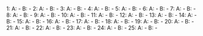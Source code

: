 1:	A: -	B: -
2:	A: -	B: -
3:	A: -	B: -
4:	A: -	B: -
5:	A: -	B: -
6:	A: -	B: -
7:	A: -	B: -
8:	A: -	B: -
9:	A: -	B: -
10:	A: -	B: -
11:	A: -	B: -
12:	A: -	B: -
13:	A: -	B: -
14:	A: -	B: -
15:	A: -	B: -
16:	A: -	B: -
17:	A: -	B: -
18:	A: -	B: -
19:	A: -	B: -
20:	A: -	B: -
21:	A: -	B: -
22:	A: -	B: -
23:	A: -	B: -
24:	A: -	B: -
25:	A: -	B: -
